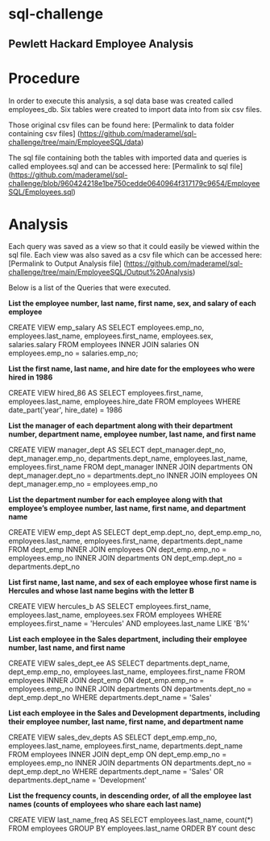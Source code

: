 # sql-challenge

## Pewlett Hackard Employee Analysis

# Procedure
In order to execute this analysis, a sql data base was created called employees_db. 
Six tables were created to import data into from six csv files. 

Those original csv files can be found here:
[Permalink to data folder containing csv files] (https://github.com/maderamel/sql-challenge/tree/main/EmployeeSQL/data)

The sql file containing both the tables with imported data and queries is called employees.sql and can be accessed here: [Permalink to sql file] (https://github.com/maderamel/sql-challenge/blob/960424218e1be750cedde0640964f317179c9654/EmployeeSQL/Employees.sql)

# Analysis
Each query was saved as a view so that it could easily be viewed within the sql file. Each view was also saved as a csv file which can be accessed here: [Permalink to Output Analysis file] (https://github.com/maderamel/sql-challenge/tree/main/EmployeeSQL/Output%20Analysis)

 Below is a list of the Queries that were executed.

**List the employee number, last name, first name, sex, and salary of each employee**

CREATE VIEW emp_salary AS
SELECT employees.emp_no, employees.last_name, employees.first_name, employees.sex, salaries.salary
FROM employees
INNER JOIN salaries ON
employees.emp_no = salaries.emp_no;


**List the first name, last name, and hire date for the employees who were hired in 1986**

CREATE VIEW hired_86 AS
SELECT employees.first_name, employees.last_name, employees.hire_date
FROM employees
WHERE date_part('year', hire_date) = 1986

**List the manager of each department along with their department number, department name, employee number, last name, and first name**

CREATE VIEW manager_dept AS
SELECT dept_manager.dept_no, dept_manager.emp_no, departments.dept_name, employees.last_name, employees.first_name
FROM dept_manager
INNER JOIN departments ON
dept_manager.dept_no = departments.dept_no 
INNER JOIN employees ON
dept_manager.emp_no = employees.emp_no

**List the department number for each employee along with that employee’s employee number, last name, first name, and department name**

CREATE VIEW emp_dept AS
SELECT dept_emp.dept_no, dept_emp.emp_no, employees.last_name, employees.first_name, departments.dept_name
FROM dept_emp
INNER JOIN employees ON
dept_emp.emp_no = employees.emp_no
INNER JOIN departments ON
dept_emp.dept_no = departments.dept_no

**List first name, last name, and sex of each employee whose first name is Hercules and whose last name begins with the letter B**

CREATE VIEW hercules_b AS
SELECT employees.first_name, employees.last_name, employees.sex
FROM employees
WHERE employees.first_name = 'Hercules' AND
employees.last_name LIKE 'B%'

**List each employee in the Sales department, including their employee number, last name, and first name**

CREATE VIEW sales_dept_ee AS
SELECT departments.dept_name, dept_emp.emp_no, employees.last_name, employees.first_name
FROM employees
INNER JOIN dept_emp ON
dept_emp.emp_no = employees.emp_no
INNER JOIN departments ON
departments.dept_no = dept_emp.dept_no
WHERE departments.dept_name = 'Sales'

**List each employee in the Sales and Development departments, including their employee number, last name, first name, and department name**

CREATE VIEW sales_dev_depts AS
SELECT dept_emp.emp_no, employees.last_name, employees.first_name, departments.dept_name
FROM employees
INNER JOIN dept_emp ON
dept_emp.emp_no = employees.emp_no
INNER JOIN departments ON
departments.dept_no = dept_emp.dept_no
WHERE departments.dept_name = 'Sales' OR
departments.dept_name = 'Development'

**List the frequency counts, in descending order, of all the employee last names (counts of employees who share each last name)**

CREATE VIEW last_name_freq AS
SELECT employees.last_name, count(*)
FROM employees
GROUP BY employees.last_name
ORDER BY count desc


